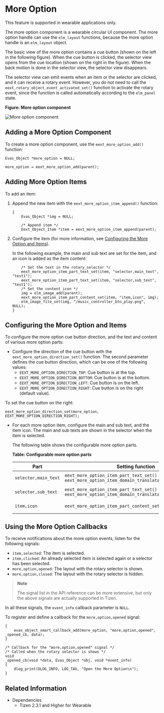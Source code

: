 # More Option

This feature is supported in wearable applications only.

The more option component is a wearable circular UI component. The more option handle can use the `elm_layout` functions, because the more option handle is an `elm_layout` object.

The basic view of the more option contains a cue button (shown on the left in the following figure). When the cue button is clicked, the selector view opens from the cue location (shown on the right in the figure). When the back motion is done in the selector view, the selector view disappears.

The selector view can emit events when an item or the selector are clicked, and it can receive a rotary event. However, you do not need to call the `eext_rotary_object_event_activated_set()` function to activate the rotary event, since the function is called automatically according to the `elm_panel` state.

**Figure: More option component**

![More option component](./media/more_option.png)

## Adding a More Option Component

To create a more option component, use the `eext_more_option_add()` function:

```
Evas_Object *more_option = NULL;

more_option = eext_more_option_add(parent);
```

## Adding More Option Items

To add an item:

1. Append the new item with the `eext_more_option_item_append()` function:

   ```
   {
       Evas_Object *img = NULL;

       /* Append item */
       Eext_Object_Item *item = eext_more_option_item_append(parent);
   ```

2. Configure the item (for more information, see [Configuring the More Option and Items](#configure)).

   In the following example, the main and sub text are set for the item, and an icon is added as the item content:

   ```
       /* Set the text in the rotary_selector */
       eext_more_option_item_part_text_set(item, "selector,main_text", "test1");
       eext_more_option_item_part_text_set(item, "selector,sub_text", "test1");
       /* Set the content icon */
       img = elm_image_add(parent);
       eext_more_option_item_part_content_set(item, "item,icon", img);
       elm_image_file_set(img, "/music_controller_btn_play.png", NULL);
   }
   ```

## Configuring the More Option and Items

To configure the more option cue button direction, and the text and content of various more option parts:

- Configure the direction of the cue button with the `eext_more_option_direction_set()` function. The second parameter defines the cue button direction, which can be one of the following values:
  - `EEXT_MORE_OPTION_DIRECTION_TOP`: Cue button is at the top.
  - `EEXT_MORE_OPTION_DIRECTION_BOTTOM`: Cue button is at the bottom.
  - `EEXT_MORE_OPTION_DIRECTION_LEFT`: Cue button is on the left.
  - `EEXT_MORE_OPTION_DIRECTION_RIGHT`: Cue button is on the right (default value).

 To set the cue button on the right:

  ```
  eext_more_option_direction_set(more_option, EEXT_MORE_OPTION_DIRECTION_RIGHT);
  ```

- For each more option item, configure the main and sub text, and the item icon. The main and sub texts are shown in the selector when the item is selected.

  The following table shows the configurable more option parts.

  **Table: Configurable more option parts**

  | Part                 | Setting function                         | View                                     |
  |----------------------|------------------------------------------|------------------------------------------|
  | `selector,main_text` | `eext_more_option_item_part_text_set()`<br> `eext_more_option_item_domain_translatable_part_text_set()` | ![main_text](./media/more_option_main.png) |
  | `selector,sub_text`  | `eext_more_option_item_part_text_set()`<br> `eext_more_option_item_domain_translatable_part_text_set()` | ![sub_text](./media/more_option_sub.png) |
  | `item,icon`          | `eext_more_option_item_part_content_set()` | ![Item content](./media/more_option_item.png) |

## Using the More Option Callbacks

To receive notifications about the more option events, listen for the following signals:

- `item,selected`: The item is selected.
- `item,clicked`: An already selected item is selected again or a selector has been selected.
- `more,option,opened`: The layout with the rotary selector is shown.
- `more,option,closed`: The layout with the rotary selector is hidden.

> **Note**
>
> The signal list in the API reference can be more extensive, but only the above signals are actually supported in Tizen.

In all these signals, the `event_info` callback parameter is `NULL`.

To register and define a callback for the `more,option,opened` signal:

```
{
    evas_object_smart_callback_add(more_option, "more,option,opened", _opened_cb, data);
}

/* Callback for the "more,option,opened" signal */
/* Called when the rotary selector is shown */
void
_opened_cb(void *data, Evas_Object *obj, void *event_info)
{
    dlog_print(DLOG_INFO, LOG_TAG, "Open the More Option\n");
}
```

## Related Information
- Dependencies
  - Tizen 2.3.1 and Higher for Wearable
